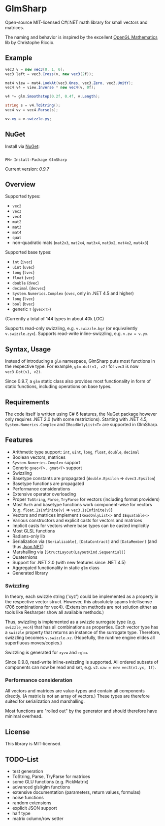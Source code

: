 # GlmSharp

Open-source MIT-licensed C#/.NET math library for small vectors and matrices.

The naming and behavior is inspired by the excellent [OpenGL Mathematics](http://glm.g-truc.net/) lib by Christophe Riccio.

## Example

```C#
vec3 v = new vec3(0, 1, 0);
vec3 left = vec3.Cross(v, new vec3(2f));

mat4 view = mat4.LookAt(vec3.Ones, vec3.Zero, vec3.UnitY);
vec4 v4 = view.Inverse * new vec4(v, 0f);

v4 *= glm.Smoothstep(0.2f, 0.4f, v.Length);

string s = v4.ToString();
vec4 vv = vec4.Parse(s);

vv.xy = v.swizzle.yy;
```

## NuGet

Install via [NuGet](https://www.nuget.org/packages/GlmSharp/):

```

PM> Install-Package GlmSharp

```

Current version: _0.9.7_

## Overview

Supported types: 
* `vec2`
* `vec3`
* `vec4`
* `mat2`
* `mat3`
* `mat4`
* `quat`
* non-quadratic mats (`mat2x3`, `mat2x4`, `mat3x4`, `mat3x2`, `mat4x2`, `mat4x3`)

Supported base types:
* `int` (`ivec`)
* `uint` (`uvec`)
* `long` (`lvec`)
* `float` (`vec`)
* `double` (`dvec`)
* `decimal` (`decvec`)
* `System.Numerics.Complex` (`cvec`, only in .NET 4.5 and higher)
* `long` (`lvec`)
* `bool` (`bvec`)
* generic `T` (`gvec<T>`)

(Currently a total of 144 types in about 40k LOC)

Supports read-only swizzling, e.g. `v.swizzle.bgr` (or equivalently `v.swizzle.zyx`).
Supports read-write inline-swizzling, e.g. `v.zw = v.yx`.

## Syntax, Usage

Instead of introducing a `glm` namespace, GlmSharp puts most functions in the respective type.
For example, `glm.dot(v1, v2)` for `vec3` is now `vec3.Dot(v1, v2)`.

Since 0.9.7, a `glm` static class also provides most functionality in form of static functions, including operations on base types.

## Requirements

The code itself is written using C# 6 features, the NuGet package however only requires .NET 2.0 (with some restrictions).
Starting with .NET 4.5, `System.Numerics.Complex` and `IReadOnlyList<T>` are supported in GlmSharp.


## Features

* Arithmetic type support: `int`, `uint`, `long`, `float`, `double`, `decimal`
* Boolean vectors, matrices
* `System.Numerics.Complex` support
* Generic `gvec<T>, gmat<T>` support
* Swizzling
* Basetype constants are propagated (`double.Epsilon` => `dvec3.Epsilon`)
* Basetype functions are propagated
* Performance considerations
* Extensive operator overloading
* Proper `ToString`, `Parse`, `TryParse` for vectors (including format providers)
* Most `Math` and basetype functions work component-wise for vectors (e.g. `float.IsInfinite(v)` => `vec3.IsInfinite(v)`)
* Vectors and matrices implement `IReadOnlyList<>` and `IEquatable<>`
* Various constructors and explicit casts for vectors and matrices
* Implicit casts for vectors where base types can be casted implicitly
* Most GLSL functions
* Radians-only lib
* Serialization via `[Serializable]`, `[DataContract]` and `[DataMember]` (and thus [Json.NET](https://github.com/JamesNK/Newtonsoft.Json))
* Marshalling via `[StructLayout(LayoutKind.Sequential)]`
* Quaternions
* Support for .NET 2.0 (with new features since .NET 4.5)
* Aggregated functionality in static `glm` class
* Generated library


### Swizzling

In theory, each swizzle string ('xyz') could be implemented as a property in the respective vector struct.
However, this absolutely spams Intellisense (706 combinations for vec4). (Extension methods are not solution either as tools like Resharper show all available methods.)

Thus, swizzling is implemented as a swizzle surrogate type (e.g. `swizzle_vec4`) that has all combinations as properties.
Each vector type has a `swizzle` property that returns an instance of the surrogate type.
Therefore, swizzling becomes `v.swizzle.xz`.
(Hopefully, the runtime engine elides all superfluous moves/copies.)

Swizzling is generated for `xyzw` and `rgba`.

Since 0.9.8, read-write inline-swizzling is supported. All ordered subsets of components can now be read and set, e.g. `v2.xzw = new vec3(v1.yx, 1f)`.


### Performance consideration

All vectors and matrices are value-types and contain all components directly. (A matrix is not an array of vectors.)
These types are therefore suited for serialization and marshalling.

Most functions are "rolled out" by the generator and should therefore have minimal overhead.


## License

This library is MIT-licensed.


## TODO-List

* test generation
* ToString, Parse, TryParse for matrices
* some GLU functions (e.g. PickMatrix)
* advanced glsl/glm functions
* extensive documentation (parameters, return values, formulas)
* noise functions
* random extensions
* explicit JSON support
* half type
* matrix column/row setter
